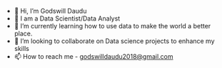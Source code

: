 - 👋 Hi, I’m Godswill Daudu
- 👀 I am a Data Scientist/Data Analyst
- 🌱 I’m currently learning how to use data to make the world a better place.
- 💞️ I’m looking to collaborate on Data science projects to enhance my skills
- 📫 How to reach me - godswilldaudu2018@gmail.com

<!--
**Dev-Godswill/Dev-Godswill** is a ✨ _special_ ✨ repository because its `README.md` (this file) appears on your GitHub profile.

Here are some ideas to get you started:

- 🔭 I’m currently working on ...
- 🌱 I’m currently learning ...
- 👯 I’m looking to collaborate on ...
- 🤔 I’m looking for help with ...
- 💬 Ask me about ...
- 📫 How to reach me: ...
- 😄 Pronouns: ...
- ⚡ Fun fact: ...
-->
